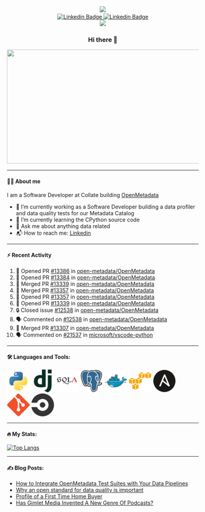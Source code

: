<div id="header" align="center">
  <img src="https://media.giphy.com/media/5eLDrEaRGHegx2FeF2/giphy.gif" width="100"/>
</div>
<div id="badges" align="center">
  <a href="https://www.linkedin.com/in/teddycrepineau/">
    <img src="https://shields.io/badge/Linkedin-blue?logo=linkedin&logoColor=white&style=for-the-badge" alt="Linkedin Badge"/>
  </a>
  <a href="https://medium.com/@teddycrpineau">
    <img src="https://shields.io/badge/Medium-black?logo=medium&logoColor=white&style=for-the-badge" alt="Linkedin Badge"/>
  </a>
</div>
<div align="center">
  <img src="https://komarev.com/ghpvc/?username=TeddyCr&color=blue&style=flat-square" />
</div>

<h3 align="center">
Hi there 👋
</h3>
<div align="center">
  <img src="https://media.giphy.com/media/L8K62iTDkzGX6/giphy.gif" width="600" height="300"/>
</div>

---

#### :technologist: About me
I am a Software Developer at Collate building <a href="https://open-metadata.org"/>OpenMetadata</a>
- 🔭 I’m currently working as a Software Developer building a data profiler and data quality tests for our Metadata Catalog
- 🐍 I’m currently learning the CPython source code
- 💬 Ask me about anything data related
- 📬 How to reach me: [Linkedin](https://shields.io/badge/Linkedin-blue?logo=linkedin&logoColor=white&style=for-the-badge)

---

#### ⚡️ Recent Activity
<!--START_SECTION:activity-->
1. 💪 Opened PR [#13386](https://github.com/open-metadata/OpenMetadata/pull/13386) in [open-metadata/OpenMetadata](https://github.com/open-metadata/OpenMetadata)
2. 💪 Opened PR [#13384](https://github.com/open-metadata/OpenMetadata/pull/13384) in [open-metadata/OpenMetadata](https://github.com/open-metadata/OpenMetadata)
3. 🎉 Merged PR [#13339](https://github.com/open-metadata/OpenMetadata/pull/13339) in [open-metadata/OpenMetadata](https://github.com/open-metadata/OpenMetadata)
4. 🎉 Merged PR [#13357](https://github.com/open-metadata/OpenMetadata/pull/13357) in [open-metadata/OpenMetadata](https://github.com/open-metadata/OpenMetadata)
5. 💪 Opened PR [#13357](https://github.com/open-metadata/OpenMetadata/pull/13357) in [open-metadata/OpenMetadata](https://github.com/open-metadata/OpenMetadata)
6. 💪 Opened PR [#13339](https://github.com/open-metadata/OpenMetadata/pull/13339) in [open-metadata/OpenMetadata](https://github.com/open-metadata/OpenMetadata)
7. 🔒 Closed issue [#12538](https://github.com/open-metadata/OpenMetadata/issues/12538) in [open-metadata/OpenMetadata](https://github.com/open-metadata/OpenMetadata)
8. 🗣 Commented on [#12538](https://github.com/open-metadata/OpenMetadata/issues/12538#issuecomment-1733013032) in [open-metadata/OpenMetadata](https://github.com/open-metadata/OpenMetadata)
9. 🎉 Merged PR [#13307](https://github.com/open-metadata/OpenMetadata/pull/13307) in [open-metadata/OpenMetadata](https://github.com/open-metadata/OpenMetadata)
10. 🗣 Commented on [#21537](https://github.com/microsoft/vscode-python/issues/21537#issuecomment-1730885770) in [microsoft/vscode-python](https://github.com/microsoft/vscode-python)
<!--END_SECTION:activity-->

---

#### :hammer_and_wrench: Languages and Tools:
<div>
   <img src="https://github.com/devicons/devicon/blob/master/icons/python/python-original.svg" width="60" height="60"/>
   <img src="https://github.com/devicons/devicon/blob/master/icons/django/django-plain.svg" width="60" height="60"/>
   <img src="https://github.com/devicons/devicon/blob/master/icons/sqlalchemy/sqlalchemy-original.svg" width="60" height="60"/>
   <img src="https://github.com/devicons/devicon/blob/master/icons/postgresql/postgresql-original.svg" width="60" height="60"/>
   <img src="https://github.com/devicons/devicon/blob/master/icons/docker/docker-original.svg" width="60" height="60"/>
   <img src="https://github.com/devicons/devicon/blob/master/icons/amazonwebservices/amazonwebservices-original.svg" width="60" height="60"/>
   <img src="https://github.com/devicons/devicon/blob/master/icons/ansible/ansible-original.svg" width="60" height="60"/>
   <img src="https://github.com/devicons/devicon/blob/master/icons/git/git-original.svg" width="60" height="60"/>
   <img src="https://github.com/devicons/devicon/blob/master/icons/circleci/circleci-plain.svg" width="60" height="60"/>
</div>

---

#### 🔥 My Stats:
[![Top Langs](https://github-readme-stats.vercel.app/api/top-langs/?username=TeddyCr&layout=compact&hide=javascript,html,css)](https://github.com/anuraghazra/github-readme-stats)

---

#### ✍️ Blog Posts:
<!-- BLOG-POST-LIST:START -->
- [How to Integrate OpenMetadata Test Suites with Your Data Pipelines](https://blog.open-metadata.org/how-to-integrate-openmetadata-test-suites-with-your-data-pipelines-d83fb55fa494?source=rss-16e0670af08f------2)
- [Why an open standard for data quality is important](https://blog.open-metadata.org/why-are-we-building-a-data-quality-standard-1753fae87259?source=rss-16e0670af08f------2)
- [Profile of a First Time Home Buyer](https://medium.com/@teddycrpineau/profile-of-a-first-time-home-buyer-f6498b9aacc8?source=rss-16e0670af08f------2)
- [Has Gimlet Media Invented A New Genre Of Podcasts?](https://medium.com/@teddycrpineau/has-gimlet-media-invented-the-plog-983533737398?source=rss-16e0670af08f------2)
<!-- BLOG-POST-LIST:END -->
